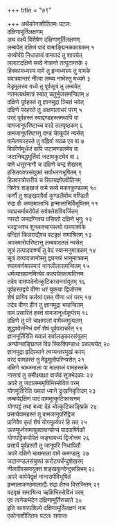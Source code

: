 +++
title = "७९"

+++
अथैकोनाशीतितमः पटलः  
दक्षिणामूर्तिलक्षणम्  
अथ वक्ष्ये विशेषेण दक्षिणामूर्तिलक्षणम्  
लम्बयेत् दक्षिणं पादं वामाङ्घ्रिनळकाग्रकम् १  
सव्योर्वग्रे निधातव्यं वामपादं तु शाययेत्  
ललाटदक्षिणे सव्ये नेत्रान्ते तत्पुटान्तके २  
हिक्कामध्यस्य वामे तु हृन्मध्यस्य तु वामके  
यवत्रयान्तरं नीत्वा लम्ब्य नाभेस्तु मध्यमे ३  
मेड्रमूलस्य मध्ये तु पूर्वसूत्रं तु लम्बयेत्  
नतमत्यर्थमात्रं स्यात् चतुर्भुजसमन्वितम् ४  
दक्षिणे पूर्वहस्तं तु ज्ञानमुद्रा ञ्चितं भवेत्  
दक्षिणे परहस्ते तु अक्षमालाधरं परम् ५  
परदं पूर्वहस्तं स्याद्दण्डहस्तमथापि वा  
वामजानूपरिष्टाच्च वरदे तलपृष्ठकम् ६  
वामजानूपरिष्टात्तु दण्डं चेत्कूर्परं न्यसेत्  
वामेत्वपरहस्ते तु वह्निर्वा व्याळ एव वा ७  
विकीर्णमूर्धजं वापि जटामण्डलमेव वा  
जटानिबद्धमूर्तिर्वा जटामकुटमेव वा ८  
वामे धत्तूरनागौ च दक्षिणे चन्द्र शेखरम्  
हसितवक्त्रसंयुक्तं सर्वाभरणभूषितम् ९  
हितवस्त्रोत्तरीयं च सितयज्ञोपवीतिनम्  
त्रिणेत्रं शङ्खजं वामे सव्ये मकरकुण्डलम् १०  
कर्णौ तु शङ्खपत्रैर्वा कुण्डलैर्वाथ मण्डितौ  
रुद्रा क्षैः कण्ठमालाभिः हृन्मालाभिर्विभूषितम् ११  
व्याघ्रचर्माबरोपेतं सर्वक्लेशविवर्जितम्  
नारदो जमदग्निश्च वसिष्ठो दक्षिणे भृगुः १२  
भरद्वाजश्च शुनकश्चागस्त्यो वामपार्श्वके  
वन्दितं किन्नराद्यैश्च वटवृक्षं समाश्रितम् १३  
अपस्मारोपरिष्टात्तु लम्बपादतलं न्यसेत्  
सूत्रं तत्पादपार्ष्ण्यं तु वेदं स्यान्मनुमात्रकम् १४  
सूत्रं तत्पादजानोस्तु द्व्यन्तरं भानुमात्रकम्  
श्यामवर्णमपस्मारं नागलीलासमन्वितम् १५  
धर्मव्याख्यानमित्येवं कल्पयेत्कल्पवित्तमः  
तदेव वामपादेनोत्कुटिकासनसंयुतम् १६  
पूर्वहस्तद्वये वीणा धरं युक्त्या द्विजोत्तम  
शेषं प्रागिव कर्तव्यं एतत् वीणा धरं परम् १७  
तदेव वीणा हीनं तु ज्ञानमुद्रा भयान्वितम्  
वामं प्रसारितं हस्तं वामजानूर्ध्वकूर्परम् १८  
दक्षिणे तु परे चाक्षमालां वामेब्जमुत्पलम्  
शुद्धश्वेतनिभं वर्णं शेषं पूर्ववदाचरेत् १९  
ज्ञानमूर्तिरिति ख्यातं सर्वालङ्कारसंयुतम्  
अन्योन्याङ्घ्रितलं विप्र स्फिक्पिण्डाधः प्रकल्पयेत् २०  
ज्ञानमुद्रा हृदिस्थाने त्वभ्यन्तरमुखं करम्  
वरदं वामहस्तं तु मेढ्रमूलोपरिन्यसेत् २१  
दक्षिणे चाब्जमाला वा मालाब्जं वामहस्तके  
नासाग्रं तु समीक्ष्याक्षा वार्जवं सूत्रभेदकाः २२  
अपरे तु जटालम्बमृषिभिस्सेवितं परम्  
योगमूर्तिरिति ख्यातं ध्याने दुःखनिवृत्तिदम् २३  
लम्बयेद्दक्षिणं पादं वाममुत्कुटिकासनम्  
योगपट्टं तथा बध्वा देहं चोत्कुटिकाङ्घ्रिके २४  
प्रसार्यवामहस्तं तु वामजानूपरिद्विज  
प्रागिवैव कृतं शेषं योगमूर्त्यपरं हि तत् २५  
ऊरुमूर्ध्नसमायुक्तावन्योन्यं पादपार्ष्णिकौ  
योगपट्टिकयोपेतं जङ्घामध्यं द्विजोत्तम २६  
प्रसार्य पूर्वहस्तौ तु जानूपरि निधापितौ  
अपरे दक्षिणे चाक्षमाला वामे कमण्डलुः २७  
जटामण्डलसंयुक्तं करोट्यर्धेन्दुशेखरम्  
नीलग्रीवसमायुक्तं शङ्खकुन्देन्दुसन्निभम् २८  
अपरे चार्पयेद्वृक्षं नानासर्पविभूषितं  
हृन्मालाकण्ठमालाद्यैः रुद्रा क्षैश्च विराजितम् २९  
वटवृक्षं समाश्रित्य ऋक्षिभिस्सेवितं परम्  
एवं त्वनेकभेदेन दक्षिणामूर्तिरुच्यते ३०  
इति काश्यपशिल्पे दक्षिणामूर्तिलक्षणं नाम   
एकोनाशीतितमः पटलः समाप्तः  
   
